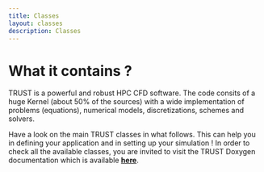 ```yaml
---
title: Classes
layout: classes
description: Classes
---
```


# What it contains ?

TRUST is a powerful and robust HPC CFD software. The code consits of a huge Kernel (about 50% of the sources) with a wide implementation of problems (equations), numerical models, discretizations, schemes and solvers. 

Have a look on the main TRUST classes in what follows. This can help you in defining your application and in setting up your simulation ! In order to check all the available classes, you are invited to visit the TRUST Doxygen documentation which is available **[here](https://cea-trust-platform.github.io/TRUST_Doxygen.github.io/html/index.html)**.
